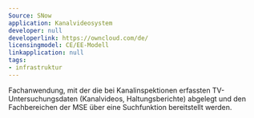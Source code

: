 ```yaml
---
Source: SNow
application: Kanalvideosystem
developer: null
developerlink: https://owncloud.com/de/
licensingmodel: CE/EE-Modell
linkapplication: null
tags:
- infrastruktur
---
```

Fachanwendung, mit der die bei Kanalinspektionen erfassten TV-Untersuchungsdaten (Kanalvideos, Haltungsberichte) abgelegt und den Fachbereichen der MSE über eine Suchfunktion bereitstellt werden.
